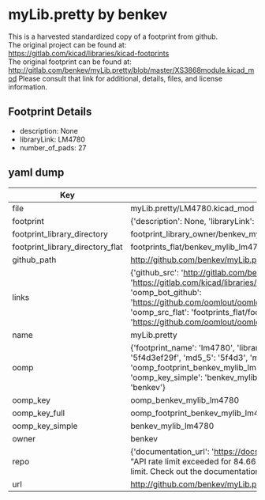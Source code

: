 # myLib.pretty by benkev  
This is a harvested standardized copy of a footprint from github.  
The original project can be found at:  
https://gitlab.com/kicad/libraries/kicad-footprints  
The original footprint can be found at:
http://gitlab.com/benkev/myLib.pretty/blob/master/XS3868module.kicad_mod
Please consult that link for additional, details, files, and license information.  
## Footprint Details
* description: None  
* libraryLink: LM4780  
* number_of_pads: 27  
## yaml dump  
| Key | Value |  
| --- | --- |  
| file | myLib.pretty/LM4780.kicad_mod |  
| footprint | {'description': None, 'libraryLink': 'LM4780', 'number_of_pads': 27} |  
| footprint_library_directory | footprint_library_owner/benkev_myLib.pretty |  
| footprint_library_directory_flat | footprints_flat/benkev_mylib_lm4780/working |  
| github_path | http://github.com/benkev/myLib.pretty/blob/master/LM4780.kicad_mod |  
| links | {'github_src': 'http://gitlab.com/benkev/myLib.pretty/blob/master/XS3868module.kicad_mod', 'github_src_repo': 'https://gitlab.com/kicad/libraries/kicad-footprints', 'oomp_bot': 'footprints/benkev_mylib_lm4780/working', 'oomp_bot_github': 'https://github.com/oomlout/oomlout_oomp_footprint_bot/tree/main/footprints/benkev_mylib_lm4780/working', 'oomp_src_flat': 'footprints_flat/footprints_flat/benkev_mylib_lm4780/working', 'oomp_src_flat_github': 'https://github.com/oomlout/oomlout_oomp_footprint_src/tree/main/footprints_flat/benkev_mylib_lm4780/working'} |  
| name | myLib.pretty |  
| oomp | {'footprint_name': 'lm4780', 'library_name': 'mylib', 'md5': '5f4d3ef29f216fa06cfcf7683a8f18e9', 'md5_10': '5f4d3ef29f', 'md5_5': '5f4d3', 'md5_6': '5f4d3e', 'oomp_key': 'oomp_benkev_mylib_lm4780', 'oomp_key_extra': 'oomp_footprint_benkev_mylib_lm4780', 'oomp_key_full': 'oomp_footprint_benkev_mylib_lm4780_5f4d3e', 'oomp_key_simple': 'benkev_mylib_lm4780', 'original_filename': 'myLib.pretty/LM4780.kicad_mod', 'owner_name': 'benkev'} |  
| oomp_key | oomp_benkev_mylib_lm4780 |  
| oomp_key_full | oomp_footprint_benkev_mylib_lm4780 |  
| oomp_key_simple | benkev_mylib_lm4780 |  
| owner | benkev |  
| repo | {'documentation_url': 'https://docs.github.com/rest/overview/resources-in-the-rest-api#rate-limiting', 'message': "API rate limit exceeded for 84.66.173.59. (But here's the good news: Authenticated requests get a higher rate limit. Check out the documentation for more details.)"} |  
| url | http://github.com/benkev/myLib.pretty |  

